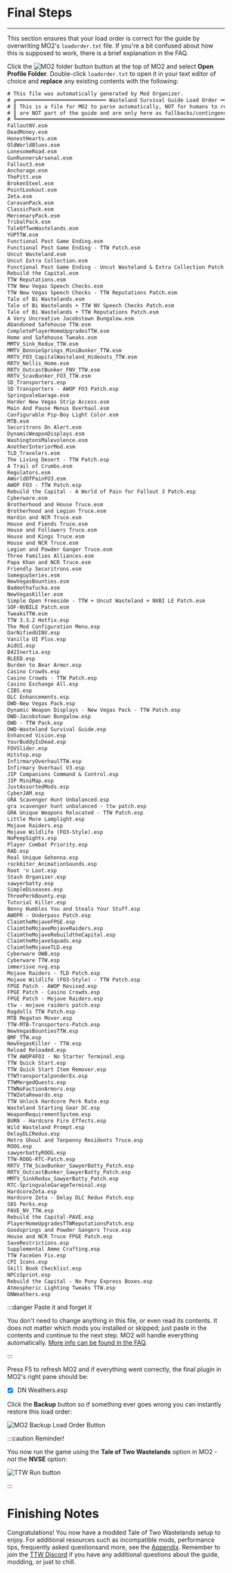 ﻿# Final Steps
---

This section ensures that your load order is correct for the guide by overwriting 
MO2's `loadorder.txt` file. If you're a bit confused about how this is supposed to work, 
there is a brief explanation in the FAQ.

Click the ![MO2 folder button](../static/img/mo2%20folders.webp) button at the top of MO2 and select
**Open Profile Folder**. Double-click `loadorder.txt` to open it in your text editor of choice and
**replace** any existing contents with the following:

```txt title="C:\Users\<YOUR USERNAME>\AppData\Local\ModOrganizer\TTW\profiles\Default\loadorder.txt"
# This file was automatically generated by Mod Organizer.
# ╔═════════════════════════════ Wasteland Survival Guide Load Order ═══════════════════════════════╗
# ║ This is a file for MO2 to parse automatically, NOT for humans to read or edit! Many listed mods ║
# ║ are NOT part of the guide and are only here as fallbacks/contingencies. Please ignore them!     ║
# ╚═════════════════════════════════════════════════════════════════════════════════════════════════╝ 
FalloutNV.esm
DeadMoney.esm
HonestHearts.esm
OldWorldBlues.esm
LonesomeRoad.esm
GunRunnersArsenal.esm
Fallout3.esm
Anchorage.esm
ThePitt.esm
BrokenSteel.esm
PointLookout.esm
Zeta.esm
CaravanPack.esm
ClassicPack.esm
MercenaryPack.esm
TribalPack.esm
TaleOfTwoWastelands.esm
YUPTTW.esm
Functional Post Game Ending.esm
Functional Post Game Ending - TTW Patch.esm
Uncut Wasteland.esm
Uncut Extra Collection.esm
Functional Post Game Ending - Uncut Wasteland & Extra Collection Patch.esm
Rebuild the Capital.esm
TTW Reputations.esm
TTW New Vegas Speech Checks.esm
TTW New Vegas Speech Checks - TTW Reputations Patch.esm
Tale of Bi Wastelands.esm
Tale of Bi Wastelands + TTW NV Speech Checks Patch.esm
Tale of Bi Wastelands + TTW Reputations Patch.esm
A Very Uncreative Jacobstown Bungalow.esm
Abandoned Safehouse TTW.esm
CompletePlayerHomeUpgradesTTW.esm
Home and Safehouse Tweaks.esm
MMTV_Sink_Redux_TTW.esm
MMTV_BonnieSprings_MiniBunker_TTW.esm
RRTV_FO3_CapitalWasteland_Hideouts_TTW.esm
RRTV_Nellis_Home.esm
RRTV_OutcastBunker_FNV_TTW.esm
RRTV_ScavBunker_FO3_TTW.esm
SD_Transporters.esp
SD Transporters - AWOP FO3 Patch.esp
SpringvaleGarage.esm
Harder New Vegas Strip Access.esm
Main And Pause Menus Overhaul.esm
Configurable Pip-Boy Light Color.esm
MTB.esm
Securitrons On Alert.esm
DynamicWeaponDisplays.esm
WashingtonsMalevolence.esm
AnotherInteriorMod.esm
TLD_Travelers.esm
The Living Desert - TTW Patch.esp
A Trail of Crumbs.esm
Regulators.esm
AWorldOfPainFO3.esm
AWOP FO3 - TTW Patch.esp
Rebuild the Capital - A World of Pain for Fallout 3 Patch.esp
Cyberware.esm
Brotherhood and House Truce.esm
Brotherhood and Legion Truce.esm
Hardin and NCR Truce.esm
House and Fiends Truce.esm
House and Followers Truce.esm
House and Kings Truce.esm
House and NCR Truce.esm
Legion and Powder Ganger Truce.esm
Three Families Alliances.esm
Papa Khan and NCR Truce.esm
Friendly Securitrons.esm
SomeguySeries.esm
NewVegasBounties.esm
Badmothafucka.esm
NewVegasKiller.esm
Simple Open Freeside - TTW + Uncut Wasteland + NVBI LE Patch.esm
SOF-NVBILE Patch.esm
TweaksTTW.esm
TTW 3.3.2 Hotfix.esp
The Mod Configuration Menu.esp
DarNifiedUINV.esp
Vanilla UI Plus.esp
AidUI.esp
B42Inertia.esp
BLEED.esp
Burden to Bear Armor.esp
Casino Crowds.esp
Casino Crowds - TTW Patch.esp
Casino Exchange All.esp
CIBS.esp
DLC Enhancements.esp
DWD-New Vegas Pack.esp
Dynamic Weapon Displays - New Vegas Pack - TTW Patch.esp
DWD-Jacobstown Bungalow.esp
DWD - TTW Pack.esp
DWD-Wasteland Survival Guide.esp
Enhanced Vision.esp
YourBuddyIsDead.esp
FOVSlider.esp
Hitstop.esp
InfirmaryOverhaulTTW.esp
Infirmary Overhaul V3.esp
JIP Companions Command & Control.esp
JIP MiniMap.esp
JustAssortedMods.esp
CyberJAM.esp
GRA Scavenger Hunt Unbalanced.esp
gra scavenger hunt unbalanced - ttw patch.esp
GRA Unique Weapons Relocated - TTW Patch.esp
Little More Lamplight.esp
Mojave Raiders.esp
Mojave Wildlife (FO3-Style).esp
NoPeepSights.esp
Player Combat Priority.esp
RAD.esp
Real Unique Gehenna.esp
rockbiter_AnimationSounds.esp
Root 'n Loot.esp
Stash Organizer.esp
sawyerbatty.esp
SimpleDiseases.esp
ThreePerkBounty.esp
Tutorial Killer.esp
Benny Humbles You and Steals Your Stuff.esp
AWOPR - Underpass Patch.esp
ClaimtheMojaveFPGE.esp
ClaimtheMojaveMojaveRaiders.esp
ClaimtheMojaveRebuildtheCapital.esp
ClaimtheMojaveSquads.esp
ClaimtheMojaveTLD.esp
Cyberware OWB.esp
Cyberware TTW.esp
immerisve nvg.esp
Mojave Raiders - TLD Patch.esp
Mojave Wildlife (FO3-Style) - TTW Patch.esp
FPGE Patch - AWOP Revised.esp
FPGE Patch - Casino Crowds.esp
FPGE Patch - Mojave Raiders.esp
ttw - mojave raiders patch.esp
Ragdolls TTW Patch.esp
MTB Megaton Mover.esp
TTW-MTB-Transporters-Patch.esp
NewVegasBountiesTTW.esp
BMF_TTW.esp
NewVegasKiller - TTW.esp
Reload Reloaded.esp
TTW AWOP4FO3 - No Starter Terminal.esp
TTW Quick Start.esp
TTW Quick Start Item Remover.esp
TTWTransportalponderEx.esp
TTWMergedQuests.esp
TTWNoFactionArmors.esp
TTWZetaRewards.esp
TTW Unlock Hardcore Perk Rate.esp
Wasteland Starting Gear DC.esp
WeaponRequirementSystem.esp
BURN - Hardcore Fire Effects.esp
Wild Wasteland Prompt.esp
DelayDLCRedux.esp
Metro Ghoul and Tenpenny Residents Truce.esp
ROOG.esp
sawyerbattyROOG.esp
TTW-ROOG-RTC-Patch.esp
RRTV_TTW_ScavBunker_SawyerBatty_Patch.esp
RRTV_OutcastBunker_SawyerBatty_Patch.esp
MMTV_SinkRedux_SawyerBatty_Patch.esp
RTC-SpringvaleGarageTerminal.esp
HardcoreZeta.esp
Hardcore Zeta - Delay DLC Redux Patch.esp
S6S Perks.esp
PAVE_NV_TTW.esp
Rebuild the Capital-PAVE.esp
PlayerHomeUpgradesTTWReputationsPatch.esp
Goodsprings and Powder Gangers Truce.esp
House and NCR Truce FPGE Patch.esp
SaveRestrictions.esp
Supplemental Ammo Crafting.esp
TTW FaceGen Fix.esp
CPI Icons.esp
Skill Book Checklist.esp
NPCsSprint.esp
Rebuild the Capital - No Pony Express Boxes.esp
Atmospheric Lighting Tweaks TTW.esp
DNWeathers.esp
```

:::danger Paste it and forget it

You don't need to change anything in this file, or even read its contents. It does not matter which
mods you installed or skipped; just paste in the contents and continue to the next step. MO2 will handle
everything automatically. [More info can be found in the FAQ](faq#loadordertxt-has-mods-i-skippedwerent-in-guide).

:::

Press F5 to refresh MO2 and if everything went correctly, the final plugin in MO2's right pane should be:

- [x] DN Weathers.esp

Click the **Backup** button so if something ever goes wrong
you can instantly restore this load order:

![MO2 Backup Load Order Button](../static/img/backup.png)

:::caution Reminder!

You now run the game using the **Tale of Two Wastelands** option in MO2 - *not* the **NVSE** option:

![TTW Run button](../static/img/TTWrun.webp)

:::


# Finishing Notes

Congratulations! You now have a modded Tale of Two Wastelands setup to enjoy. For additional resources such as
incompatible mods, performance tips, frequently asked questionsand more, see the [Appendix](appendix). Remember
to join the [TTW Discord](https://discord.gg/taleoftwowastelands) if you have any additional questions about the
guide, modding, or just to chill.
